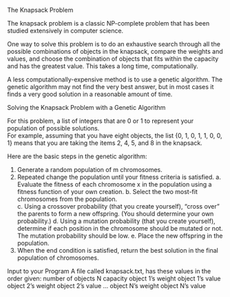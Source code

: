 The Knapsack Problem

The knapsack problem is a classic NP-complete problem that has been studied extensively in computer science.  

One way to solve this problem is to do an exhaustive search through all the possible combinations of objects in the knapsack, compare the weights and values, and choose the combination of objects that fits within the capacity and has the greatest value.  This takes a long time, computationally.

A less computationally-expensive method is to use a genetic algorithm.  The genetic algorithm may not find the very best answer, but in most cases it finds a very good solution in a reasonable amount of time.

Solving the Knapsack Problem with a Genetic Algorithm

For this problem, a list of integers that are 0 or 1 to represent your population of possible solutions.  
For example, assuming that you have eight objects, the list {0, 1, 0, 1, 1, 0, 0, 1} means that you are taking the items 2, 4, 5, and 8 in the knapsack.

Here are the basic steps in the genetic algorithm:
1.	Generate a random population of m chromosomes.
2.	Repeated change the population until your fitness criteria is satisfied.
a.	Evaluate the fitness of each chromosome x in the population using a fitness function of your own creation.
b.	Select the two most-fit chromosomes from the population.  
c.	Using a crossover probability (that you create yourself), “cross over” the parents to form a new offspring.  (You should determine your own probability.)
d.	Using a mutation probability (that you create yourself), determine if each position in the chromosome should be mutated or not.  The mutation probability should be low.
e.	Place the new offspring in the population.
3.	When the end condition is satisfied, return the best solution in the final population of chromosomes.

Input to your Program
A file called knapsack.txt, has these values in the order given:
number of objects N
capacity
object 1’s weight
object 1’s value
object 2’s weight
object 2’s value
…
object N’s weight
object N’s value
